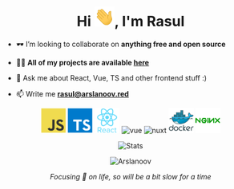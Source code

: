 <h1 align="center">Hi <img src="https://raw.githubusercontent.com/ABSphreak/ABSphreak/master/gifs/Hi.gif" width="40px" />, I'm Rasul</h1>

- 🕶 I’m looking to collaborate on **anything free and open source**

- 👨‍💻 **All of my projects are available [here](https://github.com/Arslanoov/awesome)**

- 💬 Ask me about React, Vue, TS and other frontend stuff :)

- 📫 Write me **rasul@arslanoov.red**

<p align="center">
  <img src="https://raw.githubusercontent.com/devicons/devicon/master/icons/javascript/javascript-original.svg" alt="javascript" width="50" height="50"/>
  <img src="https://raw.githubusercontent.com/devicons/devicon/master/icons/typescript/typescript-original.svg" alt="typescript" width="50" height="50"/>
  <img src="https://raw.githubusercontent.com/devicons/devicon/master/icons/react/react-original-wordmark.svg" alt="react" width="50" height="50"/>
  <img src="https://upload.wikimedia.org/wikipedia/commons/9/95/Vue.js_Logo_2.svg" alt="vue" width="50" height="50"/>
  <img src="https://ru.nuxtjs.org/logos/nuxt-icon.png" alt="nuxt" width="50" height="50"/>
  <img src="https://raw.githubusercontent.com/devicons/devicon/master/icons/docker/docker-original-wordmark.svg" alt="docker" width="50" height="50"/>
  <img src="https://raw.githubusercontent.com/devicons/devicon/master/icons/nginx/nginx-original.svg" alt="nginx" width="50" height="50"/>
</p>

<p align="center">
  <img src="https://github-readme-streak-stats.herokuapp.com/?user=Arslanoov&theme=slateorange&background=FFFFFF&dates=000000&hide_border=true&currStreakNum=black" alt="Stats" />
</p>

<p align="center">
    <img src="https://github-readme-stats.vercel.app/api?username=Arslanoov&include_all_commits=true&count_private=true&show_icons=true&line_height=20&theme=great-gatsby&bg_color=white&text_color=black&hide_border=true" alt="Arslanoov" />
</p>

<p align="center">
  <em>Focusing 🎯 on life, so will be a bit slow for a time</em>
</p>
